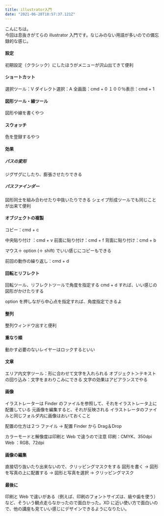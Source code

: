 ```yaml
---
title: illustrator入門
date: "2021-06-28T18:57:37.121Z"
---
```


こんにちは。  
今回は息抜きがてらの illustrator 入門です。なじみのない用語が多いのでの備忘録的な感じ。

#### 設定

初期設定（クラシック）にしたほうがメニューが沢山出てきて便利

#### ショートカット

選択ツール：V
ダイレクト選択：A
全画面：cmd + 0
１００％表示：cmd + 1

#### 図形ツール・線ツール

図形や線を書くやつ

#### スウォッチ

色を登録するやつ

#### 効果

##### パスの変形

ジグザグにしたり、膨張させたりできる

##### パスファインダー

図形同士を組み合わせたり中抜いたりできる
シェイプ形成ツールでも同じことが出来て便利

#### オブジェクトの複製

コピー：cmd + c

中央貼り付け ：cmd + v
前面に貼り付け：cmd + f
背面に貼り付け：cmd + b

マウス＋ option (＋ shift) でいい感じにコピーもできる

前回の動作の繰り返し：cmd + d

#### 回転とリフレクト

回転ツール、リフレクトツールで角度を指定する
cmd + d すれば、いい感じの図形がかけたりする

option を押しながら中心点を指定すれば、角度指定できるよ

#### 整列

整列ウィンドウ出すと便利

#### 重なり順

動かす必要のないレイヤーはロックするといい

#### 文章

エリア内文字ツール：形に合わせて文字を入れられる
オブジェクト＞テキストの回り込み：文字をまわりこみにできる
文字の効果はアピアランスでやる

#### 画像

イラストレーターは Finder のファイルを参照して、それをイラストレータ上に配置している
元画像を編集すると、それが反映される
イラストレータのファイルと同じフォルダ内に画像はおいておくこと

配置の仕方は２つ
ファイル → 配置
Finder から Drag＆Drop

カラーモードと解像度は印刷と Web で違うので注意
印刷：CMYK、350dpi
Web ：RGB、72dpi

#### 画像の編集

直接切り抜いたり出来ないので、クリッピングマスクをする
図形を書く → 図形を写真の上に配置する → 図形と写真を選択 → クリッピングマスク

#### 最後に

印刷と Web で違いがある（例えば、印刷のフォントサイズは、級や歯を使う）など、そういう観点走らなかったので面白かった。XD に近い使い方で面白いので、他の講座も見ていい感じにデザインできるようになりたい。

